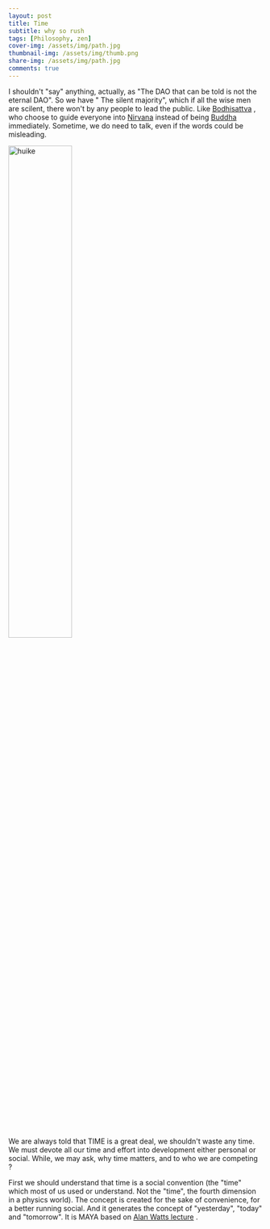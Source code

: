 ```yaml
---
layout: post
title: Time
subtitle: why so rush
tags: [Philosophy, zen]
cover-img: /assets/img/path.jpg
thumbnail-img: /assets/img/thumb.png
share-img: /assets/img/path.jpg
comments: true
---
```


I shouldn't "say" anything, actually, as "The DAO that can be told is not the eternal DAO". So we have " The silent majority", which if all the wise men are scilent, there won't by any people to lead the public. Like <a href="https://en.wikipedia.org/wiki/Bodhisattva">Bodhisattva</a> , who choose to guide everyone into <a href="https://en.wikipedia.org/wiki/Nirvana">Nirvana</a> instead of being <a href="https://en.wikipedia.org/wiki/Buddhahood">Buddha</a> immediately. Sometime, we do need to talk, even if the words could be misleading.

<img src="../assets/post_image/huike.jpg" alt="huike" class="mx-auto d-block" width="50%">

We are always told that TIME is a great deal, we shouldn't waste any time. We must devote all our time and effort into development either personal or social. While, we may ask, why time matters, and to who we are competing ?

First we should understand that time is a social convention (the "time" which most of us used or understand. Not the "time", the fourth dimension in a physics world). The concept is created for the sake of convenience, for a better running social. And it generates the concept of "yesterday", "today" and "tomorrow".
It is MAYA based on <a href="https://for-fun.readthedocs.io/zh_CN/latest/AW/3Time.html">Alan Watts lecture</a> .
